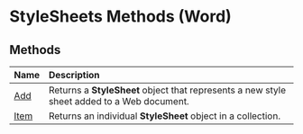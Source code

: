 
# StyleSheets Methods (Word)

## Methods



|**Name**|**Description**|
|:-----|:-----|
|[Add](82659cfc-6681-93c8-299c-f570f23016b2.md)|Returns a  **StyleSheet** object that represents a new style sheet added to a Web document.|
|[Item](1991f7c0-7598-831b-89ac-94182fd7a0f1.md)|Returns an individual  **StyleSheet** object in a collection.|
